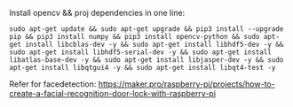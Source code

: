 Install opencv && proj dependencies in one line:
```
sudo apt-get update && sudo apt-get upgrade && pip3 install --upgrade pip && pip3 install numpy && pip3 install opencv-python && sudo apt-get install libcblas-dev -y && sudo apt-get install libhdf5-dev -y && sudo apt-get install libhdf5-serial-dev -y && sudo apt-get install libatlas-base-dev -y && sudo apt-get install libjasper-dev -y && sudo apt-get install libqtgui4 -y && sudo apt-get install libqt4-test -y
```
Refer for facedetection:
https://maker.pro/raspberry-pi/projects/how-to-create-a-facial-recognition-door-lock-with-raspberry-pi

